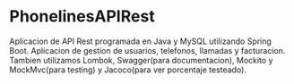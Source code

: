# PhonelinesAPIRest

Aplicacion de API Rest programada en Java y MySQL utilizando Spring Boot. Aplicacion de gestion de usuarios, telefonos, llamadas y facturacion. Tambien utilizamos Lombok, Swagger(para documentacion), Mockito y MockMvc(para testing) y Jacoco(para ver porcentaje testeado). 
